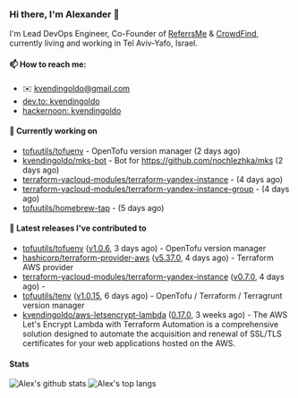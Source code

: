 ### Hi there, I'm Alexander 👋

I'm Lead DevOps Engineer, Co-Founder of [ReferrsMe](https://referrs.me/) & [CrowdFind](https://crowdfind.ai/), currently living and working in Tel Aviv-Yafo, Israel.

#### 📫 How to reach me:

- ✉️ kvendingoldo@gmail.com
- [dev.to: kvendingoldo](https://dev.to/kvendingoldo)
- [hackernoon: kvendingoldo](https://hackernoon.com/u/kvendingoldo)

#### 👷 Currently working on


- [tofuutils/tofuenv](https://github.com/tofuutils/tofuenv) - OpenTofu version manager (2 days ago)
- [kvendingoldo/mks-bot](https://github.com/kvendingoldo/mks-bot) - Bot for https://github.com/nochlezhka/mks (2 days ago)
- [terraform-yacloud-modules/terraform-yandex-instance](https://github.com/terraform-yacloud-modules/terraform-yandex-instance) -  (4 days ago)
- [terraform-yacloud-modules/terraform-yandex-instance-group](https://github.com/terraform-yacloud-modules/terraform-yandex-instance-group) -  (4 days ago)
- [tofuutils/homebrew-tap](https://github.com/tofuutils/homebrew-tap) -  (5 days ago)

#### 🔭 Latest releases I've contributed to

- [tofuutils/tofuenv](https://github.com/tofuutils/tofuenv) ([v1.0.6](https://github.com/tofuutils/tofuenv/releases/tag/v1.0.6), 3 days ago) - OpenTofu version manager
- [hashicorp/terraform-provider-aws](https://github.com/hashicorp/terraform-provider-aws) ([v5.37.0](https://github.com/hashicorp/terraform-provider-aws/releases/tag/v5.37.0), 4 days ago) - Terraform AWS provider
- [terraform-yacloud-modules/terraform-yandex-instance](https://github.com/terraform-yacloud-modules/terraform-yandex-instance) ([v0.7.0](https://github.com/terraform-yacloud-modules/terraform-yandex-instance/releases/tag/v0.7.0), 4 days ago) - 
- [tofuutils/tenv](https://github.com/tofuutils/tenv) ([v1.0.15](https://github.com/tofuutils/tenv/releases/tag/v1.0.15), 6 days ago) - OpenTofu / Terraform / Terragrunt version manager
- [kvendingoldo/aws-letsencrypt-lambda](https://github.com/kvendingoldo/aws-letsencrypt-lambda) ([0.17.0](https://github.com/kvendingoldo/aws-letsencrypt-lambda/releases/tag/0.17.0), 3 weeks ago) - The AWS Let&#39;s Encrypt Lambda with Terraform Automation is a comprehensive solution designed to automate the acquisition and renewal of SSL/TLS certificates for your web applications hosted on the AWS.

#### Stats

![Alex's github stats](https://github-readme-stats.vercel.app/api?username=kvendingoldo&show_icons=true&theme=default&disable_animations=true&count_private=true&hide_rank=true&include_all_commits=true&custom_title=GitHub%20Stats&line_height=20)
![Alex's top langs](https://github-readme-stats.vercel.app/api/top-langs/?username=kvendingoldo&hide=tex,html,hcl,css,jupyter%20notebook&layout=compact)
